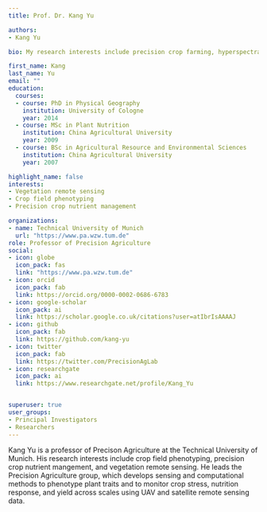 ```yaml
---
title: Prof. Dr. Kang Yu

authors:
- Kang Yu

bio: My research interests include precision crop farming, hyperspectral remote sensing, and AI in agriculture.

first_name: Kang
last_name: Yu
email: ""
education:
  courses:
  - course: PhD in Physical Geography
    institution: University of Cologne
    year: 2014
  - course: MSc in Plant Nutrition
    institution: China Agricultural University
    year: 2009
  - course: BSc in Agricultural Resource and Environmental Sciences
    institution: China Agricultural University
    year: 2007

highlight_name: false
interests:
- Vegetation remote sensing
- Crop field phenotyping
- Precision crop nutrient management

organizations:
- name: Technical University of Munich
  url: "https://www.pa.wzw.tum.de"
role: Professor of Precision Agriculture
social:
- icon: globe
  icon_pack: fas
  link: "https://www.pa.wzw.tum.de"
- icon: orcid
  icon_pack: fab
  link: https://orcid.org/0000-0002-0686-6783
- icon: google-scholar
  icon_pack: ai
  link: https://scholar.google.co.uk/citations?user=atIbrIsAAAAJ
- icon: github
  icon_pack: fab
  link: https://github.com/kang-yu
- icon: twitter
  icon_pack: fab
  link: https://twitter.com/PrecisionAgLab
- icon: researchgate
  icon_pack: ai
  link: https://www.researchgate.net/profile/Kang_Yu


superuser: true
user_groups:
- Principal Investigators
- Researchers
---
```


Kang Yu is a professor of Precison Agriculture at the Technical University of Munich. His research interests include crop field phenotyping, precision crop nutrient mangement, and vegetation remote sensing. He leads the Precision Agriculture group, which develops sensing and computational methods to phenotype plant traits and to monitor crop stress, nutrition response, and yield across scales using UAV and satellite remote sensing data.
